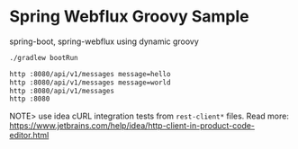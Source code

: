 # Spring Webflux Groovy Sample
spring-boot, spring-webflux using dynamic groovy

```bash
./gradlew bootRun

http :8080/api/v1/messages message=hello
http :8080/api/v1/messages message=world
http :8080/api/v1/messages
http :8080
```

NOTE> use idea cURL integration tests from `rest-client*` files. Read more: https://www.jetbrains.com/help/idea/http-client-in-product-code-editor.html

